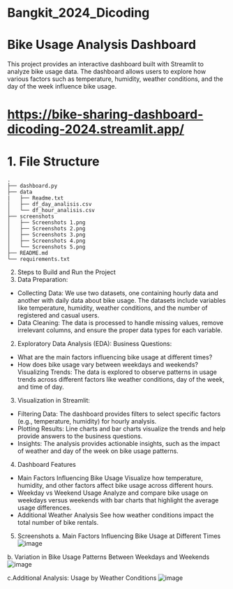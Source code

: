 # Bangkit_2024_Dicoding
# Bike Usage Analysis Dashboard
This project provides an interactive dashboard built with Streamlit to analyze bike usage data. The dashboard allows users to explore how various factors such as temperature, humidity, weather conditions, and the day of the week influence bike usage.

# https://bike-sharing-dashboard-dicoding-2024.streamlit.app/

# 1. File Structure

```plaintext
.
├── dashboard.py
├── data
|   ├── Readme.txt
│   ├── df_day_analisis.csv
│   └── df_hour_analisis.csv
├── screenshots
│   ├── Screenshots 1.png
│   ├── Screenshots 2.png
│   ├── Screenshots 3.png
│   ├── Screenshots 4.png
│   └── Screenshots 5.png
├── README.md
└── requirements.txt
```
2. Steps to Build and Run the Project
1. Data Preparation:
- Collecting Data: We use two datasets, one containing hourly data and another with daily data about bike usage. The datasets include variables like temperature, humidity, weather conditions, and the number of registered and casual users.
- Data Cleaning: The data is processed to handle missing values, remove irrelevant columns, and ensure the proper data types for each variable.

2. Exploratory Data Analysis (EDA):
Business Questions:
- What are the main factors influencing bike usage at different times?
- How does bike usage vary between weekdays and weekends?
Visualizing Trends: The data is explored to observe patterns in usage trends across different factors like weather conditions, day of the week, and time of day.

3. Visualization in Streamlit:
- Filtering Data: The dashboard provides filters to select specific factors (e.g., temperature, humidity) for hourly analysis.
- Plotting Results: Line charts and bar charts visualize the trends and help provide answers to the business questions.
- Insights: The analysis provides actionable insights, such as the impact of weather and day of the week on bike usage patterns.

4. Dashboard Features
- Main Factors Influencing Bike Usage
Visualize how temperature, humidity, and other factors affect bike usage across different hours.
- Weekday vs Weekend Usage
Analyze and compare bike usage on weekdays versus weekends with bar charts that highlight the average usage differences.
- Additional Weather Analysis
See how weather conditions impact the total number of bike rentals.

5. Screenshots
a. Main Factors Influencing Bike Usage at Different Times
![image](https://github.com/user-attachments/assets/fa8db8b8-4fe1-46de-b79c-6e1406225ec0)

b. Variation in Bike Usage Patterns Between Weekdays and Weekends
![image](https://github.com/user-attachments/assets/ed8598f1-2b00-4d15-85b8-ca568632bd2f)

c.Additional Analysis: Usage by Weather Conditions
![image](https://github.com/user-attachments/assets/46a99a95-d7ae-4d2f-b666-d3a9230174d1)
